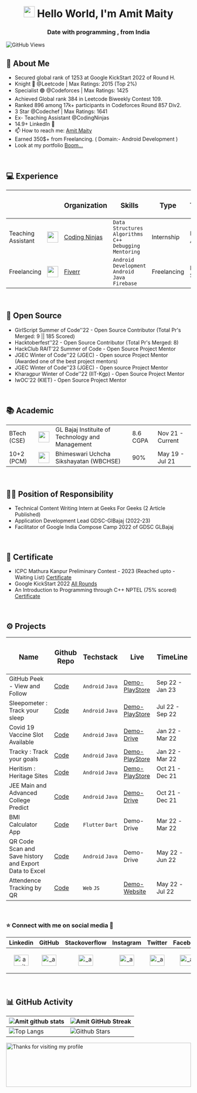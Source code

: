 <h1 align="center"><img src="https://emojis.slackmojis.com/emojis/images/1531849430/4246/blob-sunglasses.gif?1531849430" width="30"/> Hello World, I'm Amit Maity</h1>
<h3 align="center">Date with programming , from India</h3>

![GitHub Views](https://komarev.com/ghpvc/?username=maityamit&color=0e75b6)

<h2 align="left">👋 About Me</h2>

- Secured global rank of 1253 at Google KickStart 2022 of Round H.
- Knight 👑 @Leetcode | Max Ratings: 2015 (Top 2%)
- Specialist 🟢 @Codeforces | Max Ratings: 1425
- Achieved Global rank 384 in Leetcode Biweekly Contest 109.
- Ranked 896 among 17k+ participants in Codeforces Round 857 Div2.
- 3 Star @Codechef | Max Ratings: 1641
- Ex- Teaching Assistant @CodingNinjas
- 14.9+ LinkedIn 🚀
- 📫 How to reach me: [Amit Maity](https://www.linkedin.com/in/maityamit)
- Earned 350$+ from Freelancing. ( Domain:- Android Development )
- Look at my portfolio [Boom...](https://maityamit.github.io/maityamit-portfolio/)

<br>

<h2>💻 Experience  </h2>

| | | <h3>Organization</h3> | <h3>Skills</h3> | <h3>Type</h3> | <h3>TimeLine</h3> |
|-----------|-----------|-----------|-----------|-----------|-----------|
| Teaching Assistant | <img src="https://files.codingninjas.in/0000000000000723.jpg" width="30" height="30"/> | [Coding Ninjas](https://www.codingninjas.com/) | ```Data Structures``` ```Algorithms``` <br> ```C++``` ```Debugging```  ```Mentoring ``` | Internship | Dec 22 - Apr 23 |
| Freelancing | <img src="https://pbs.twimg.com/profile_images/1453339438029869059/Mpk9QXje_400x400.jpg" width="30" height="30"/> | [Fiverr](https://www.fiverr.com/) | ```Android Development``` ```Android``` <br> ```Java``` ```Firebase```  | Freelancing | Mar 22 - Sep 22 |


<br>
<h2 align="left">🥑 Open Source </h2>

- GirlScript Summer of Code’'22 - Open Source Contributor (Total Pr's Merged: 9 || 185 Scored)
- Hacktoberfest’'22 - Open Source Contributor (Total Pr's Merged: 8)
- HackClub RAIT’22 Summer of Code - Open Source Project Mentor
- JGEC Winter of Code’'22 (JGEC) - Open source Project Mentor (Awarded one of the best project mentors)
- JGEC Winter of Code’'23 (JGEC) - Open source Project Mentor 
- Kharagpur Winter of Code’'22 (IIT-Kgp) - Open Source Project Mentor
- IwOC'22 (KIET) - Open Source Project Mentor

<br>

<h2>📚 Academic  </h2>

| | |  || | 
|-----------|-----------|-----------|-----------|-----------|
| BTech (CSE) | <img src="https://www.glbajajgroup.org/img/about-us/new-logo-glbajaj.webp" width="30" height="30"/> | GL Bajaj Instituite of Technology and Management  | 8.6 CGPA | Nov 21 - Current |
| 10+2 (PCM) | <img src="https://upload.wikimedia.org/wikipedia/en/b/b7/West_Bengal_Council_of_Higher_Secondary_Education_Logo.png" width="30" height="30"/> | Bhimeswari Uchcha Sikshayatan (WBCHSE) | 90% | May 19 - Jul 21 |

<br>
<h2 align="left">🙎‍♂️ Position of Responsibility</h2>

- Technical Content Writing Intern at Geeks For Geeks (2 Article Published)
- Application Development Lead GDSC-GlBajaj (2022-23)
- Facilitator of Google India Compose Camp 2022 of GDSC GLBajaj

<br>
<h2 align="left">📄 Certificate</h2>

- ICPC Mathura Kanpur Preliminary Contest - 2023 (Reached upto - Waiting List) [Certificate](https://icpc.global/ICPCID/M9USPSPSU9Z0)
- Google KickStart 2022 [All Rounds](https://drive.google.com/file/d/1ho68pzGu8Y2L7V-UK7EN9zArwQ51EOhB/view)
- An Introduction to Programming through C++ NPTEL (75% scored) [Certificate](https://drive.google.com/file/d/1uZq-C9cR4jRb_UMYNCJX97JPdyii-cnb/view)


<br>

<h2>⚙️ Projects  </h2>

| <h3>Name</h3> | <h3>Github Repo</h3> | <h3>Techstack</h3> | <h3>Live</h3> | <h3>TimeLine</h3> |
|-----------|-----------|-----------|-----------|-----------|
| GitHub Peek - View and Follow | [Code](https://github.com/maityamit/Github-Peek-Android-App) | ```Android``` ```Java``` | [Demo-PlayStore](https://play.google.com/store/apps/details?id=githubpeekbyamit.example.githubpeek) | Sep 22 - Jan 23 |
| Sleepometer : Track your sleep | [Code](https://github.com/maityamit/Sleepometer-Android-App) | ```Android``` ```Java``` | [Demo-PlayStore](https://play.google.com/store/apps/details?id=sleepometerbyamitmaity.example.sleepometer) | Jul 22 - Sep 22 |
| Covid 19 Vaccine Slot Available | [Code](https://github.com/maityamit/Tracky-Track-your-goals-or-targets) | ```Android``` ```Java``` | [Demo-Drive](https://drive.google.com/file/d/1bSiO13LAU5NEyg6Hj9WSK1Sv1PNWO3a7/view) | Jan 22 - Mar 22 |
| Tracky : Track your goals | [Code](https://github.com/maityamit/Tracky-Track-your-goals-or-targets) | ```Android``` ```Java``` | [Demo-PlayStore](https://play.google.com/store/apps/details?id=achivementtrackerbyamit.example.achivetracker) | Jan 22 - Mar 22 |
| Heritism : Heritage Sites | [Code](https://github.com/maityamit/Heritsm-Heritage_of_India-Application) | ```Android``` ```Java``` | [Demo-PlayStore](https://play.google.com/store/apps/details?id=heritsm_heritagebyamit.example.heritsm_heritageofindia) | Oct 21 - Dec 21 |
| JEE Main and Advanced College Predict | [Code](https://github.com/maityamit/Jee_Main_2020_Cutoff) | ```Android``` ```Java``` | [Demo-Drive](https://drive.google.com/file/d/1kkgs7mT-mAAJ7DQxa7eJ-98J0oQBWRee/view) | Oct 21 - Dec 21 |
| BMI Calculator App | [Code](https://github.com/maityamit/BMI-Calculator-App-Flutter) | ```Flutter``` ```Dart``` | Demo-Drive | Mar 22 -Mar 22 |
| QR Code Scan and Save history and Export Data to Excel | [Code](https://github.com/maityamit/QR-Code-Scanner-App-and-Export-result) | ```Android``` ```Java``` | Demo-Drive | May 22 -Jun 22 |
| Attendence Tracking by QR | [Code](https://github.com/maityamit/Attendence_tracking_website.github.io) | ```Web``` ```JS``` | [Demo-Website](https://maityamit.github.io/Attendence_tracking_website.github.io/) | May 22 -Jul 22 |

<br>

<h3 align="left">⭐ Connect with me on social media 📲 </h3>


| Linkedin | GitHub | Stackoverflow | Instagram | Twitter | Facebook |
|-----------|-----------|-----------|-----------|-----------|-----------|
| <p align="center"><a href="https://linkedin.com/in/maityamit" target="blank"><img align="center" src="https://raw.githubusercontent.com/rahuldkjain/github-profile-readme-generator/master/src/images/icons/Social/linked-in-alt.svg" alt="amitmaity" height="30" width="40" /></a></p> | <p align="center"> <a href="https://github.com/maityamit" target="blank"><img align="center" src="https://raw.githubusercontent.com/rahuldkjain/github-profile-readme-generator/master/src/images/icons/Social/github.svg" alt="_ansuman_behera_/" height="30" width="40" /></a> </p> | <p align="center"><a href="https://stackoverflow.com/users/13825516/amit-maity" target="blank"><img align="center" src="https://raw.githubusercontent.com/rahuldkjain/github-profile-readme-generator/master/src/images/icons/Social/stack-overflow.svg" alt="_ansuman_behera_/" height="30" width="40" /></a> </p> | <p align="center"><a href="https://instagram.com/amit_maity_2003" target="blank"><img align="center" src="https://raw.githubusercontent.com/rahuldkjain/github-profile-readme-generator/master/src/images/icons/Social/instagram.svg" alt="_ansuman_behera_/" height="30" width="40" /></a></p> |<p align="center"> <a href="https://twitter.com/_maityamit" target="blank"><img align="center" src="https://raw.githubusercontent.com/rahuldkjain/github-profile-readme-generator/master/src/images/icons/Social/twitter.svg" alt="_ansuman_behera_/" height="30" width="40" /></a> </p>|<p align="center"> <a href="https://www.facebook.com/maity.amit.2003" target="blank"><img align="center" src="https://raw.githubusercontent.com/rahuldkjain/github-profile-readme-generator/master/src/images/icons/Social/facebook.svg" alt="_ansuman_behera_/" height="30" width="40" /></a></p> |
   
<br>


## 📊 GitHub Activity
| ![Amit github stats](https://github-readme-stats.vercel.app/api?username=maityamit&show_icons=true&theme=radical) | ![Amit GitHub Streak](https://github-readme-streak-stats.herokuapp.com/?user=maityamit&theme=radical)                                                                                                           |
| --------------------------------------------------------------------------------------------------------------------------------- | ----------------------------------------------------------------------------------------------------------------------------------------------------------------------------------------------------------------- |
| ![Top Langs](https://github-readme-stats.vercel.app/api/top-langs/?username=maityamit&langs_count=8&theme=radical&layout=compact) | ![Github Stars](https://github-readme-stats.vercel.app/api?username=maityamit&show_icons=true&locale=en&count_private=true&hide_rank=true&custom_title=My%20GitHub%20Stats&disable_animations=true&theme=radical) |



<img height="120" alt="Thanks for visiting my profile" width="100%" src="https://github.com/dibyendu415/dibyendu415/blob/master/marquee.svg" />
